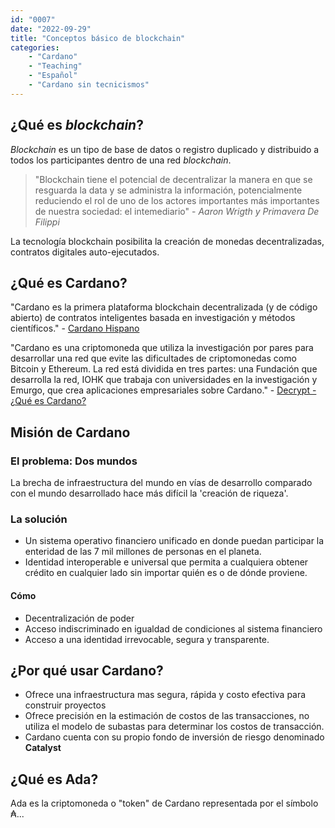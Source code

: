 ```yaml
---
id: "0007"
date: "2022-09-29"
title: "Conceptos básico de blockchain"
categories: 
    - "Cardano"
    - "Teaching"
    - "Español"
    - "Cardano sin tecnicismos"
---
```


## ¿Qué es *blockchain*?

*Blockchain* es un tipo de base de datos o registro duplicado y distribuido a todos los participantes dentro de una red *blockchain*.

> "Blockchain tiene el potencial de decentralizar la manera en que se resguarda la data y se administra la información, potencialmente reduciendo el rol de uno de los actores importantes más importantes de nuestra sociedad: el intemediario" - *Aaron Wrigth y Primavera De Filippi*

La tecnología blockchain posibilita la creación de monedas decentralizadas, contratos digitales auto-ejecutados.

## ¿Qué es Cardano?

"Cardano es la primera plataforma blockchain decentralizada (y de código abierto) de contratos inteligentes basada en investigación y métodos científicos." - [Cardano Hispano](https://cardano-hispano.com/cursos/cardano/que-es-cardano/)

"Cardano es una criptomoneda que utiliza la investigación por pares para desarrollar una red que evite las dificultades de criptomonedas como Bitcoin y Ethereum. La red está dividida en tres partes: una Fundación que desarrolla la red, IOHK que trabaja con universidades en la investigación y Emurgo, que crea aplicaciones empresariales sobre Cardano." - [Decrypt - ¿Qué es Cardano?](https://decrypt.co/es/resources/que-es-cardano-ada)

## Misión de Cardano

### El problema: Dos mundos

La brecha de infraestructura del mundo en vías de desarrollo comparado con el mundo desarrollado hace más difícil la 'creación de riqueza'.

### La solución

- Un sistema operativo financiero unificado en donde puedan participar la enteridad de las 7 mil millones de personas en el planeta.
- Identidad interoperable e universal que permita a cualquiera obtener crédito en cualquier lado sin importar quién es o de dónde proviene.

#### Cómo

- Decentralización de poder
- Acceso indiscriminado en igualdad de condiciones al sistema financiero
- Acceso a una identidad irrevocable, segura y transparente.

## ¿Por qué usar  Cardano?

- Ofrece una infraestructura mas segura, rápida y costo efectiva para construir proyectos
- Ofrece precisión en la estimación de costos de las transacciones, no utiliza el modelo de subastas para determinar los costos de transacción.
- Cardano cuenta con su propio fondo de inversión de riesgo denominado **Catalyst**

## ¿Qué es Ada?

Ada es la criptomoneda o "token" de Cardano representada por el símbolo ₳...